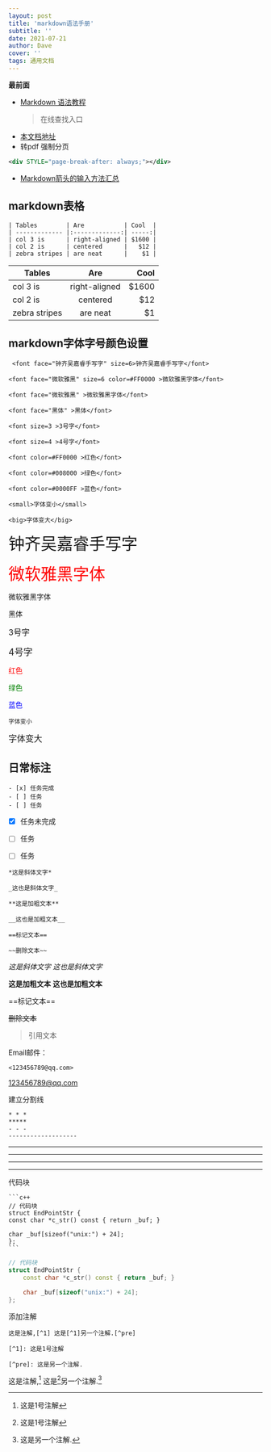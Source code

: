 ```yaml
---
layout: post
title: 'markdown语法手册'
subtitle: ''
date: 2021-07-21
author: Dave
cover: ''
tags: 通用文档
---
```


**最前面**

- [Markdown 语法教程](https://markdown.com.cn/)
    >在线查找入口
- [本文档地址](https://github.com/dendyikbc/dendyikbc.github.io/blob/master/_posts/2021-07-21-markdownDoc.md)
- 转pdf 强制分页

```xml
<div STYLE="page-break-after: always;"></div>
```

- [Markdown箭头的输入方法汇总](https://www.jianshu.com/p/d63887d0c706)
## markdown表格
```
| Tables        | Are           | Cool  |
| ------------- |:-------------:| -----:|
| col 3 is      | right-aligned | $1600 |
| col 2 is      | centered      |   $12 |
| zebra stripes | are neat      |    $1 |
```

| Tables        | Are           | Cool  |
| ------------- |:-------------:| -----:|
| col 3 is      | right-aligned | $1600 |
| col 2 is      | centered      |   $12 |
| zebra stripes | are neat      |    $1 |

## markdown字体字号颜色设置
```
 <font face="钟齐吴嘉睿手写字" size=6>钟齐吴嘉睿手写字</font>

<font face="微软雅黑" size=6 color=#FF0000 >微软雅黑字体</font>

<font face="微软雅黑" >微软雅黑字体</font>

<font face="黑体" >黑体</font>

<font size=3 >3号字</font>

<font size=4 >4号字</font>

<font color=#FF0000 >红色</font>

<font color=#008000 >绿色</font>

<font color=#0000FF >蓝色</font>

<small>字体变小</small>

<big>字体变大</big>
```

 <font face="钟齐吴嘉睿手写字" size=6>钟齐吴嘉睿手写字</font>

<font face="微软雅黑" size=6 color=#FF0000 >微软雅黑字体</font>

<font face="微软雅黑" >微软雅黑字体</font>

<font face="黑体" >黑体</font>

<font size=3 >3号字</font>

<font size=4 >4号字</font>

<font color=#FF0000 >红色</font>

<font color=#008000 >绿色</font>

<font color=#0000FF >蓝色</font>

<small>字体变小</small>

<big>字体变大</big>

## 日常标注

```
- [x] 任务完成
- [ ] 任务
- [ ] 任务
```

- [x] 任务未完成
- [ ] 任务
- [ ] 任务


```
*这是斜体文字* 

_这也是斜体文字_

**这是加粗文本** 

__这也是加粗文本__

==标记文本==

~~删除文本~~
```

*这是斜体文字* 
_这也是斜体文字_

**这是加粗文本** 
__这也是加粗文本__

==标记文本==

~~删除文本~~

> 引用文本

Email邮件：
```
<123456789@qq.com>
```

<123456789@qq.com>


建立分割线

```
* * *
*****
- - -
-------------------
```

* * *
*****
- - -
-------------------

代码块

````
```c++
// 代码块
struct EndPointStr {
const char *c_str() const { return _buf; }

char _buf[sizeof("unix:") + 24];
};
```
````

```c++
// 代码块
struct EndPointStr {
    const char *c_str() const { return _buf; }

    char _buf[sizeof("unix:") + 24];
};
```

添加注解

```
这是注解,[^1] 这是[^1]另一个注解.[^pre]

[^1]: 这是1号注解

[^pre]: 这是另一个注解.
```

这是注解,[^1] 这是[^1]另一个注解.[^pre]

[^1]: 这是1号注解

[^pre]: 这是另一个注解.
